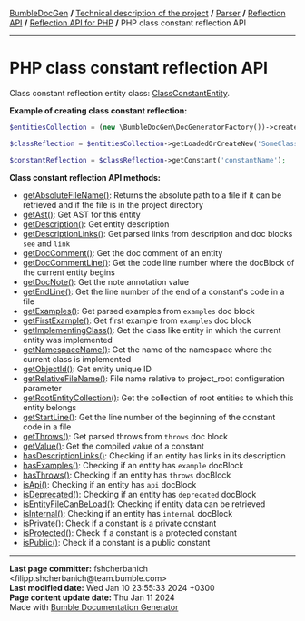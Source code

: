 <embed> <a href="/docs/README.md">BumbleDocGen</a> <b>/</b> <a href="/docs/tech/readme.md">Technical description of the project</a> <b>/</b> <a href="/docs/tech/02_parser/readme.md">Parser</a> <b>/</b> <a href="/docs/tech/02_parser/reflectionApi/readme.md">Reflection API</a> <b>/</b> <a href="/docs/tech/02_parser/reflectionApi/php/readme.md">Reflection API for PHP</a> <b>/</b> PHP class constant reflection API<hr> </embed>

<embed> <h1>PHP class constant reflection API</h1> </embed>

Class constant reflection entity class: <a href="/docs/tech/02_parser/reflectionApi/php/classes/ClassConstantEntity.md">ClassConstantEntity</a>.

**Example of creating class constant reflection:**

```php
$entitiesCollection = (new \BumbleDocGen\DocGeneratorFactory())->createRootEntitiesCollection($reflectionApiConfig);

$classReflection = $entitiesCollection->getLoadedOrCreateNew('SomeClassName');

$constantReflection = $classReflection->getConstant('constantName');
```

**Class constant reflection API methods:**

- [getAbsoluteFileName()](/docs/tech/02_parser/reflectionApi/php/classes/ClassConstantEntity.md#mgetabsolutefilename): Returns the absolute path to a file if it can be retrieved and if the file is in the project directory
- [getAst()](/docs/tech/02_parser/reflectionApi/php/classes/ClassConstantEntity.md#mgetast): Get AST for this entity
- [getDescription()](/docs/tech/02_parser/reflectionApi/php/classes/ClassConstantEntity.md#mgetdescription): Get entity description
- [getDescriptionLinks()](/docs/tech/02_parser/reflectionApi/php/classes/ClassConstantEntity.md#mgetdescriptionlinks): Get parsed links from description and doc blocks `see` and `link`
- [getDocComment()](/docs/tech/02_parser/reflectionApi/php/classes/ClassConstantEntity.md#mgetdoccomment): Get the doc comment of an entity
- [getDocCommentLine()](/docs/tech/02_parser/reflectionApi/php/classes/ClassConstantEntity.md#mgetdoccommentline): Get the code line number where the docBlock of the current entity begins
- [getDocNote()](/docs/tech/02_parser/reflectionApi/php/classes/ClassConstantEntity.md#mgetdocnote): Get the note annotation value
- [getEndLine()](/docs/tech/02_parser/reflectionApi/php/classes/ClassConstantEntity.md#mgetendline): Get the line number of the end of a constant&#039;s code in a file
- [getExamples()](/docs/tech/02_parser/reflectionApi/php/classes/ClassConstantEntity.md#mgetexamples): Get parsed examples from `examples` doc block
- [getFirstExample()](/docs/tech/02_parser/reflectionApi/php/classes/ClassConstantEntity.md#mgetfirstexample): Get first example from `examples` doc block
- [getImplementingClass()](/docs/tech/02_parser/reflectionApi/php/classes/ClassConstantEntity.md#mgetimplementingclass): Get the class like entity in which the current entity was implemented
- [getNamespaceName()](/docs/tech/02_parser/reflectionApi/php/classes/ClassConstantEntity.md#mgetnamespacename): Get the name of the namespace where the current class is implemented
- [getObjectId()](/docs/tech/02_parser/reflectionApi/php/classes/ClassConstantEntity.md#mgetobjectid): Get entity unique ID
- [getRelativeFileName()](/docs/tech/02_parser/reflectionApi/php/classes/ClassConstantEntity.md#mgetrelativefilename): File name relative to project_root configuration parameter
- [getRootEntityCollection()](/docs/tech/02_parser/reflectionApi/php/classes/ClassConstantEntity.md#mgetrootentitycollection): Get the collection of root entities to which this entity belongs
- [getStartLine()](/docs/tech/02_parser/reflectionApi/php/classes/ClassConstantEntity.md#mgetstartline): Get the line number of the beginning of the constant code in a file
- [getThrows()](/docs/tech/02_parser/reflectionApi/php/classes/ClassConstantEntity.md#mgetthrows): Get parsed throws from `throws` doc block
- [getValue()](/docs/tech/02_parser/reflectionApi/php/classes/ClassConstantEntity.md#mgetvalue): Get the compiled value of a constant
- [hasDescriptionLinks()](/docs/tech/02_parser/reflectionApi/php/classes/ClassConstantEntity.md#mhasdescriptionlinks): Checking if an entity has links in its description
- [hasExamples()](/docs/tech/02_parser/reflectionApi/php/classes/ClassConstantEntity.md#mhasexamples): Checking if an entity has `example` docBlock
- [hasThrows()](/docs/tech/02_parser/reflectionApi/php/classes/ClassConstantEntity.md#mhasthrows): Checking if an entity has `throws` docBlock
- [isApi()](/docs/tech/02_parser/reflectionApi/php/classes/ClassConstantEntity.md#misapi): Checking if an entity has `api` docBlock
- [isDeprecated()](/docs/tech/02_parser/reflectionApi/php/classes/ClassConstantEntity.md#misdeprecated): Checking if an entity has `deprecated` docBlock
- [isEntityFileCanBeLoad()](/docs/tech/02_parser/reflectionApi/php/classes/ClassConstantEntity.md#misentityfilecanbeload): Checking if entity data can be retrieved
- [isInternal()](/docs/tech/02_parser/reflectionApi/php/classes/ClassConstantEntity.md#misinternal): Checking if an entity has `internal` docBlock
- [isPrivate()](/docs/tech/02_parser/reflectionApi/php/classes/ClassConstantEntity.md#misprivate): Check if a constant is a private constant
- [isProtected()](/docs/tech/02_parser/reflectionApi/php/classes/ClassConstantEntity.md#misprotected): Check if a constant is a protected constant
- [isPublic()](/docs/tech/02_parser/reflectionApi/php/classes/ClassConstantEntity.md#mispublic): Check if a constant is a public constant

<div id='page_committer_info'>
<hr>
<b>Last page committer:</b> fshcherbanich &lt;filipp.shcherbanich@team.bumble.com&gt;<br><b>Last modified date:</b>   Wed Jan 10 23:55:33 2024 +0300<br><b>Page content update date:</b> Thu Jan 11 2024<br>Made with <a href='https://github.com/bumble-tech/bumble-doc-gen/blob/master/docs/README.md'>Bumble Documentation Generator</a></div>